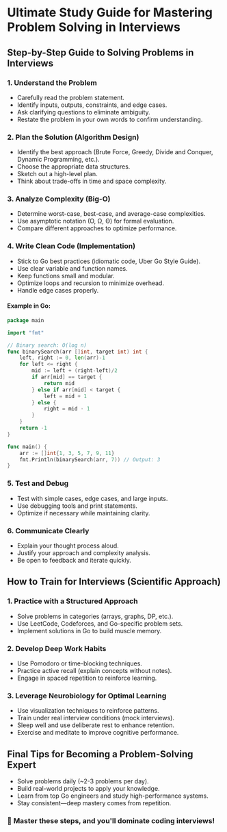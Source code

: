 # Ultimate Study Guide for Mastering Problem Solving in Interviews

## Step-by-Step Guide to Solving Problems in Interviews

### 1. **Understand the Problem**
- Carefully read the problem statement.
- Identify inputs, outputs, constraints, and edge cases.
- Ask clarifying questions to eliminate ambiguity.
- Restate the problem in your own words to confirm understanding.

### 2. **Plan the Solution (Algorithm Design)**
- Identify the best approach (Brute Force, Greedy, Divide and Conquer, Dynamic Programming, etc.).
- Choose the appropriate data structures.
- Sketch out a high-level plan.
- Think about trade-offs in time and space complexity.

### 3. **Analyze Complexity (Big-O)**
- Determine worst-case, best-case, and average-case complexities.
- Use asymptotic notation (O, Ω, Θ) for formal evaluation.
- Compare different approaches to optimize performance.

### 4. **Write Clean Code (Implementation)**
- Stick to Go best practices (idiomatic code, Uber Go Style Guide).
- Use clear variable and function names.
- Keep functions small and modular.
- Optimize loops and recursion to minimize overhead.
- Handle edge cases properly.

#### Example in Go:
```go
package main

import "fmt"

// Binary search: O(log n)
func binarySearch(arr []int, target int) int {
    left, right := 0, len(arr)-1
    for left <= right {
        mid := left + (right-left)/2
        if arr[mid] == target {
            return mid
        } else if arr[mid] < target {
            left = mid + 1
        } else {
            right = mid - 1
        }
    }
    return -1
}

func main() {
    arr := []int{1, 3, 5, 7, 9, 11}
    fmt.Println(binarySearch(arr, 7)) // Output: 3
}
```

### 5. **Test and Debug**
- Test with simple cases, edge cases, and large inputs.
- Use debugging tools and print statements.
- Optimize if necessary while maintaining clarity.

### 6. **Communicate Clearly**
- Explain your thought process aloud.
- Justify your approach and complexity analysis.
- Be open to feedback and iterate quickly.

## How to Train for Interviews (Scientific Approach)
### **1. Practice with a Structured Approach**
- Solve problems in categories (arrays, graphs, DP, etc.).
- Use LeetCode, Codeforces, and Go-specific problem sets.
- Implement solutions in Go to build muscle memory.

### **2. Develop Deep Work Habits**
- Use Pomodoro or time-blocking techniques.
- Practice active recall (explain concepts without notes).
- Engage in spaced repetition to reinforce learning.

### **3. Leverage Neurobiology for Optimal Learning**
- Use visualization techniques to reinforce patterns.
- Train under real interview conditions (mock interviews).
- Sleep well and use deliberate rest to enhance retention.
- Exercise and meditate to improve cognitive performance.

## **Final Tips for Becoming a Problem-Solving Expert**
- Solve problems daily (~2-3 problems per day).
- Build real-world projects to apply your knowledge.
- Learn from top Go engineers and study high-performance systems.
- Stay consistent—deep mastery comes from repetition.

### 🚀 **Master these steps, and you'll dominate coding interviews!**


